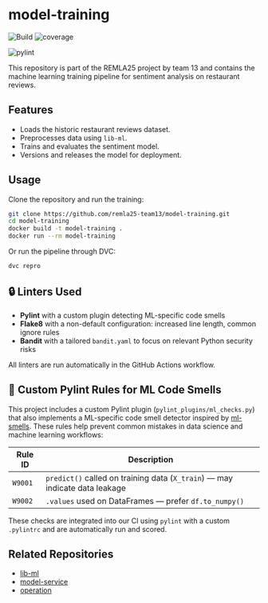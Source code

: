 # model-training

![Build](https://github.com/remla25-team13/model-training/actions/workflows/quality.yml/badge.svg)
![coverage](https://img.shields.io/badge/Coverage-70%25-yellow?logo=pytest![coverage](https://img.shields.io/badge/Coverage-69%25-yellow?logo=pytest![coverage](https://img.shields.io/badge/Coverage-86%25-green?logo=pytest![coverage](https://img.shields.io/badge/Coverage-86%25-green?logo=pytest![coverage](https://img.shields.io/badge/Coverage-unknown-lightgrey)logoColor=white)logoColor=white)logoColor=white)logoColor=white)
<!--still need to be done dynamically!-->
<!-- ![Flake8](https://img.shields.io/badge/code%20style-flake8-blue)
![Bandit](https://img.shields.io/badge/security-bandit-yellow) -->
![pylint](https://img.shields.io/badge/PyLint-10.00-brightgreen?logo=python![pylint](https://img.shields.io/badge/PyLint-9.55-brightgreen?logo=python![pylint](https://img.shields.io/badge/PyLint-7.29-yellow?logo=python![pylint](https://img.shields.io/badge/PyLint-7.34-yellow?logo=python![pylint](https://img.shields.io/badge/PyLint-7.34-yellow?logo=python![pylint](https://img.shields.io/badge/PyLint-10.00-blue?logo=python![pylint](https://img.shields.io/badge/PyLint-10.00-brightgreen?logo=python![pylint](https://img.shields.io/badge/PyLint-10.00-brightgreen?logo=python![pylint](https://img.shields.io/badge/PyLint-NA-lightgrey?logo=python&logoColor=white)logoColor=white)logoColor=white)logoColor=white)logoColor=white)logoColor=white)logoColor=white)logoColor=white)logoColor=white)



This repository is part of the REMLA25 project by team 13 and contains the machine learning training pipeline for sentiment analysis on restaurant reviews.

## Features
- Loads the historic restaurant reviews dataset.
- Preprocesses data using `lib-ml`.
- Trains and evaluates the sentiment model.
- Versions and releases the model for deployment.

## Usage
Clone the repository and run the training:

```bash
git clone https://github.com/remla25-team13/model-training.git
cd model-training
docker build -t model-training .
docker run --rm model-training
```

Or run the pipeline through DVC:
```bash
dvc repro
```

## 🔒 Linters Used

- **Pylint** with a custom plugin detecting ML-specific code smells 
- **Flake8** with a non-default configuration: increased line length, common ignore rules
- **Bandit** with a tailored `bandit.yaml` to focus on relevant Python security risks

All linters are run automatically in the GitHub Actions workflow.


## 🤖 Custom Pylint Rules for ML Code Smells

This project includes a custom Pylint plugin (`pylint_plugins/ml_checks.py`) that also implements a ML-specific code smell detector inspired by [ml-smells](https://hynn01.github.io/ml-smells/). These rules help prevent common mistakes in data science and machine learning workflows:

| Rule ID  | Description                                                                 |
|----------|-----------------------------------------------------------------------------|
| `W9001`  | `predict()` called on training data (`X_train`) — may indicate data leakage|
| `W9002`  | `.values` used on DataFrames — prefer `df.to_numpy()`                      |

These checks are integrated into our CI using `pylint` with a custom `.pylintrc` and are automatically run and scored.


## Related Repositories
- [lib-ml](https://github.com/remla25-team13/lib-ml)
- [model-service](https://github.com/remla25-team13/model-service)
- [operation](https://github.com/remla25-team13/operation)
